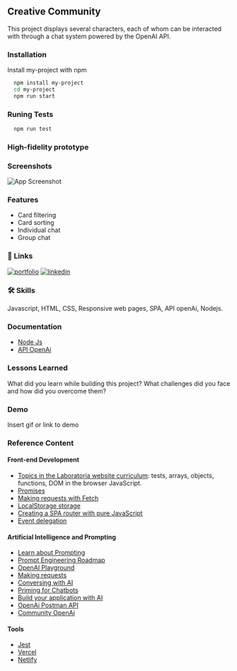 ## Creative Community

This project displays several characters, each of whom can be interacted with through a chat system powered by the OpenAI API.


### Installation

Install my-project with npm

```bash
  npm install my-project
  cd my-project
  npm run start
```
    
### Runing Tests

```bash
  npm run test
```

### High-fidelity prototype
### Screenshots

![App Screenshot](https://via.placeholder.com/468x300?text=App+Screenshot+Here)


### Features

- Card filtering
- Card sorting
- Individual chat
- Group chat
### 🔗 Links
[![portfolio](https://img.shields.io/badge/my_portfolio-000?style=for-the-badge&logo=ko-fi&logoColor=white)](https://personal-site-weld-six.vercel.app/)
[![linkedin](https://img.shields.io/badge/linkedin-0A66C2?style=for-the-badge&logo=linkedin&logoColor=white)](https://www.linkedin.com/in/lourdilene-souza/)


### 🛠 Skills
Javascript, HTML, CSS, Responsive web pages, SPA, API openAi, Nodejs.  


### Documentation

- [Node Js](https://nodejs.org/docs/latest/api/)
- [API OpenAi](https://platform.openai.com/docs/api-reference)


### Lessons Learned

What did you learn while building this project? What challenges did you face and how did you overcome them?


### Demo

Insert gif or link to demo


###  Reference Content

#### Front-end Development

* [Topics in the Laboratoria website curriculum](https://curriculum.laboratoria.la/pt/web-dev/topics): tests, arrays, objects, functions, DOM in the browser JavaScript.
* [Promises](https://javascript.info/promise-basics)
* [Making requests with Fetch](https://developer.mozilla.org/pt-BR/docs/Web/API/Fetch_API/Using_Fetch)
* [LocalStorage storage](https://javascript.info/localstorage)
* [Creating a SPA router with pure JavaScript](https://github.com/Laboratoria/curriculum/blob/main/guides/router-spa/README.pt.md)
* [Event delegation](https://javascript.info/event-delegation)

#### Artificial Intelligence and Prompting

* [Learn about Prompting](https://learnprompting.org/pt/docs/category/-basic-applications)
* [Prompt Engineering Roadmap](https://roadmap.sh/prompt-engineering)
* [OpenAI Playground](https://beta.openai.com/playground)
* [Making requests](https://platform.openai.com/docs/api-reference/making-requests)
* [Conversing with AI](https://platform.openai.com/docs/api-reference/chat)
* [Priming for Chatbots](https://learnprompting.org/es/docs/basics/priming_prompt)
* [Build your application with AI](https://platform.openai.com/docs/quickstart/build-your-application)
* [OpenAi Postman API](https://www.postman.com/devrel/workspace/openai/documentation/13183464-90abb798-cb85-43cb-ba3a-ae7941e968da)
* [Community OpenAi](https://community.openai.com/)

#### Tools

* [Jest](https://jestjs.io/)
* [Vercel](https://vercel.com/)
* [Netlify](https://www.netlify.com/)
